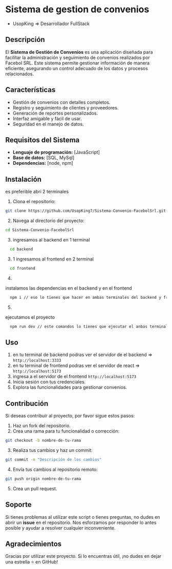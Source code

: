 # Sistema de gestion de convenios 
- UsopKing => Desarrollador FullStack 
## Descripción

El **Sistema de Gestión de Convenios** es una aplicación diseñada para facilitar la administración y seguimiento de convenios realizados por Facebol SRL. Este sistema permite gestionar información de manera eficiente, asegurando un control adecuado de los datos y procesos relacionados.

## Características

- Gestión de convenios con detalles completos.
- Registro y seguimiento de clientes y proveedores.
- Generación de reportes personalizados.
- Interfaz amigable y fácil de usar.
- Seguridad en el manejo de datos.

## Requisitos del Sistema

- **Lenguaje de programación:** [JavaScript]
- **Base de datos:** [SQL, MySql]
- **Dependencias:** [node, npm]

## Instalación

es preferible abri 2 terminales

1. Clona el repositorio:
  ```bash
  git clone https://github.com/UsopKing7/Sistema-Convenio-FacebolSrl.git
  ```
2. Navega al directorio del proyecto:
  ```bash
  cd Sistema-Convenio-FacebolSrl
  ```
3. ingresamos al backend en 1 terminal
```bash
  cd backend
```

3. 1
ingresamos al frontend en 2 terminal
```bash
  cd frontend
```

4.
instalamos las dependencias en el backend y en el frontend
```bash
  npm i // eso lo tienes que hacer en ambas terminales del backend y frontend
```

5.
ejecutamos el proyecto
```bash
  npm run dev // este comandos lo tienes que ejecutar el anbas terminales de el backend y frontend
```

## Uso

1. en tu terminal de backend podras ver el servidor de el backend => `http://localhost:3333`
2. en tu terminal de frontend podras ver el servidor de react => `http://localhost:5173`
3. ingresa a el servidor de el frontend `http://localhost:5173`
4. Inicia sesión con tus credenciales.
5. Explora las funcionalidades para gestionar convenios.

## Contribución

Si deseas contribuir al proyecto, por favor sigue estos pasos:

1. Haz un fork del repositorio.
2. Crea una rama para tu funcionalidad o corrección:
  ```bash
  git checkout -b nombre-de-tu-rama
  ```
3. Realiza tus cambios y haz un commit:
  ```bash
  git commit -m "Descripción de los cambios"
  ```
4. Envía tus cambios al repositorio remoto:
  ```bash
  git push origin nombre-de-tu-rama
  ```
5. Crea un pull request.

## Soporte

Si tienes problemas al utilizar este script o tienes preguntas, no dudes en abrir un **issue** en el repositorio. Nos esforzamos por responder lo antes posible y ayudar a resolver cualquier inconveniente.

## Agradecimientos

Gracias por utilizar este proyecto. Si lo encuentras útil, ¡no dudes en dejar una estrella ⭐ en GitHub!